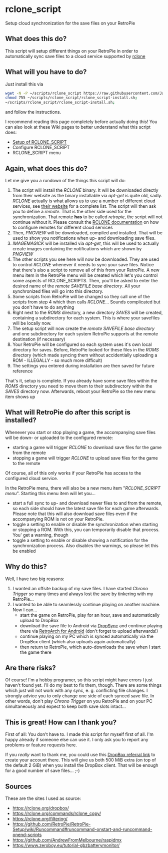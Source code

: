 # rclone_script

Setup cloud synchronization for the save files on your RetroPie

## What does this do?

This script will setup different things on your RetroPie in order to automatically sync save files to a cloud service supported by [rclone](https://rclone.org/)

## What will you have to do?

Just install this via
```bash
wget -N -P ~/scripts/rclone_script https://raw.githubusercontent.com/Jandalf81/rclone_script/master/rclone_script-install.sh;
chmod 755 ~/scripts/rclone_script/rclone_script-install.sh;
~/scripts/rclone_script/rclone_script-install.sh;
```
and follow the instructions.

I recommend reading this page completely before actually doing this! You can also look at these Wiki pages to better understand what this script does:

* [Setup of RCLONE_SCRIPT](./wiki/Setup-of-RCLONE_SCRIPT)
* Configure RCLONE_SCRIPT
* RCLONE_SCRIPT menu

## Again, what does this do?

Let me give you a rundown of the things this script will do:

1. The script will install the _RCLONE_ binary. It will be downloaded directly from their website as the binary installable via _apt-get_ is quite old, sadly. _RCLONE_ actually is what allows us to use a number of different cloud services, see [their website](https://rclone.org/) for a complete list. The script will then ask you to define a _remote_. That is the other side used for the synchronization. That remote **has** to be called _retropie_, the script will not continue without it. Please consult the [RCLONE documentation](https://rclone.org/) on how to configure remotes for different cloud services
2. Then, _PNGVIEW_ will be downloaded, compiled and installed. That will be used to show you notifications when up- and downloading save files.
3. _IMAGEMAGICK_ will be installed via _apt-get_, this will be used to actually create images containing the notifications which are shown by _PNGVIEW_
4. The other scripts you see here will now be downloaded. They are used to control _RCLONE_ whenever it needs to sync your save files. Notice that there's also a script to remove all of this from your RetroPie. A new menu item in the RetroPie menu will be created which let's you control some aspects of RCLONE_SCRIPTS. Then, you'll be asked to enter the desired name of the _remote SAVEFILE base directory_. All your synchronized files will go into this directory.
5. Some scripts from RetroPie will be changed so they call one of the scripts from step 4 which then calls _RCLONE_... Sounds complicated but you don't have to do anything
6. Right next to the _ROMS_ directory, a new directory _SAVES_ will be created, containing a subdirectory for each system. This is where your savefiles will be locally now.
7. The setup script will now create the _remote SAVEFILE base directory_ and one subdirectory for each system RetroPie supports at the remote destination (if necessary)
8. Your RetroPie will be configured so each system uses it's own local directory for saves. Before, RetroPie looked for these files in the _ROMS_ directory (which made syncing them without accidentially uploading a ROM - ILLEGALLY - so much more difficult)
9. The settings you entered during installation are then saved for future reference

That's it, setup is complete. If you already have some save files within the _ROMS_ directory you need to move them to their subdirectory within the _SAVES_ directory now. Afterwards, reboot your RetroPie so the new menu item shows up

## What will RetroPie do after this script is installed?

Whenever you start or stop playing a game, the accompanying save files will be down- or uploaded to the configured remote:

* starting a game will trigger _RCLONE_ to download save files for the game from the remote
* stopping a game will trigger _RCLONE_ to upload save files for the game to the remote

Of course, all of this only works if your RetroPie has access to the configured cloud service.

In the RetroPie menu, there will also be a new menu item "_RCLONE_SCRIPT menu_". Starting this menu item will let you...

* start a full sync to up- and download newer files to and from the remote, so each side should have the latest save file for each game afterwards. Please note that this will also download save files even if the accompanying ROM is not on your RetroPie.
* toggle a setting to enable or disable the synchronization when starting or stopping a ROM. With this, you can temporarily disable that process. You' get a warning, though
* toggle a setting to enable or disable showing a notification for the synchronization process. Also disables the warnings, so please let this be enabled

## Why do this?

Well, I have two big reasons:
1. I wanted an offsite backup of my save files. I have started _Chrono Trigger_ so many times and always lost the save by tinkering with my RetroPie...
2. I wanted to be able to seamlessly continue playing on another machine. Now I can...
   * start the game on RetroPie, play for an hour, save and automatically upload to DropBox
   * download the save file to Android via [DropSync](https://play.google.com/store/apps/details?id=com.ttxapps.dropsync&hl=de) and continue playing there via [RetroArch for Android](https://play.google.com/store/apps/details?id=com.retroarch) (don't forget to upload afterwards!)
   * continue playing on my PC which is synced automatically via the DropBox client (which also uploads again automatically)
   * then return to RetroPie, which auto-downloads the save when I start the game there

## Are there risks?

Of course! I'm a hobby programer, so this script might have errors I just haven't found yet. I'll do my best to fix them, though.
There are some things which just will not work with any sync, e. g. conflicting file changes. I strongly advice you to only change one side of each synced save file. In other words, don't play _Chrono Trigger_ on you RetroPie and on your PC simultaneously and expect to keep both save slots intact...

## This is great! How can I thank you?

First of all: You don't have to. I made this script for myself first of all. I'm happy already if someone else can use it. I only ask you to report any problems or feature requests here.

If you _really_ want to thank me, you could use this [DropBox referral link](https://db.tt/9AcbUWny) to create your account there. This will give us both 500 MiB extra (on top of the default 2 GiB) when you install the DropBox client. That will be enough for a good number of save files... ;-)

## Sources

These are the sites I used as source:
* https://rclone.org/dropbox/
* https://rclone.org/commands/rclone_copy/
* https://rclone.org/filtering/
* https://github.com/RetroPie/RetroPie-Setup/wiki/Runcommand#runcommand-onstart-and-runcommand-onend-scripts
* https://github.com/AndrewFromMelbourne/raspidmx
* https://www.zeroboy.eu/tutorial-gbzbatterymonitor/